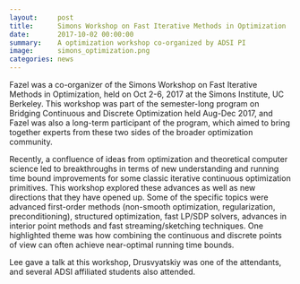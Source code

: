 ```yaml
---
layout:     post
title:      Simons Workshop on Fast Iterative Methods in Optimization
date:       2017-10-02 00:00:00
summary:    A optimization workshop co-organized by ADSI PI
image:      simons_optimization.png
categories: news
---
```

Fazel was a co-organizer of the Simons Workshop on Fast Iterative Methods in Optimization, held on Oct 2-6, 2017 at the Simons Institute, UC Berkeley.  This workshop was part of the semester-long program on Bridging Continuous and Discrete Optimization held Aug-Dec 2017, and Fazel was also a long-term participant of the program, which aimed to bring together experts from these two sides of the broader optimization community. 

Recently, a confluence of ideas from optimization and theoretical computer science led to breakthroughs in terms of new understanding and running time bound improvements for some classic iterative continuous optimization primitives. This workshop explored these advances as well as new directions that they have opened up. Some of the specific topics were advanced first-order methods (non-smooth optimization, regularization, preconditioning), structured optimization, fast LP/SDP solvers, advances in interior point methods and fast streaming/sketching techniques. One highlighted theme was how combining the continuous and discrete points of view can often achieve near-optimal running time bounds.

Lee gave a talk at this workshop, Drusvyatskiy was one of the attendants, and several ADSI affiliated students also attended.
